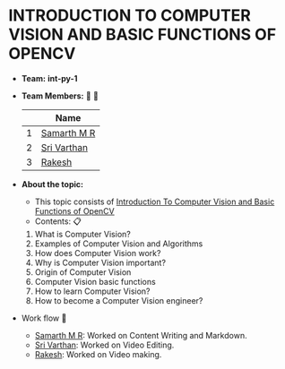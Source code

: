 # INTRODUCTION TO COMPUTER VISION AND BASIC FUNCTIONS OF OPENCV
- **Team:** **int-py-1**
- **Team Members:** 👧 👦

     ||Name|
     |-|-|
     |1|[Samarth M R]()|
     |2|[Sri Varthan]()|
     |3|[Rakesh]()|

- **About the topic:** 
    - This topic consists of [Introduction To Computer Vision and Basic Functions of OpenCV]()
    - Contents: :clipboard:
    
    1) What is Computer Vision?
    2) Examples of Computer Vision and Algorithms
    3) How does Computer Vision work?
    4) Why is Computer Vision important?
    5) Origin of Computer Vision
    6) Computer Vision basic functions
    7) How to learn Computer Vision?
    8) How to become a Computer Vision engineer?

- Work flow :bookmark_tabs:
    - [Samarth M R](): Worked on Content Writing and Markdown.
    - [Sri Varthan](): Worked on Video Editing.
    - [Rakesh](): Worked on Video making.



